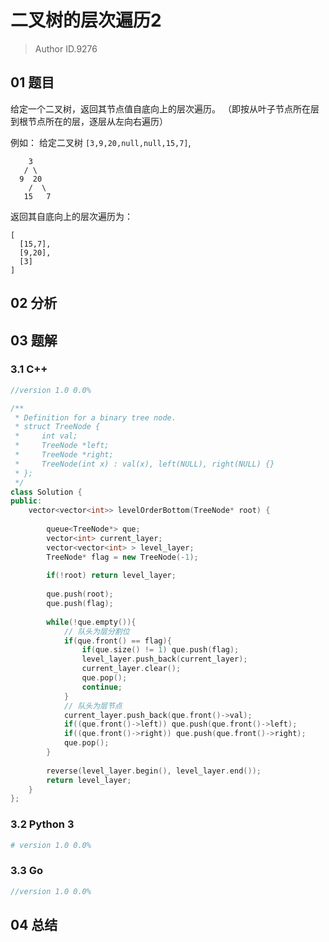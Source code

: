 # 二叉树的层次遍历2
> Author ID.9276

## 01 题目

给定一个二叉树，返回其节点值自底向上的层次遍历。 （即按从叶子节点所在层到根节点所在的层，逐层从左向右遍历）

例如：
给定二叉树 `[3,9,20,null,null,15,7]`,

```
    3
   / \
  9  20
    /  \
   15   7
```

返回其自底向上的层次遍历为：

```
[
  [15,7],
  [9,20],
  [3]
]
```

## 02 分析



## 03 题解

### 3.1 C++

```c++
//version 1.0 0.0%

/**
 * Definition for a binary tree node.
 * struct TreeNode {
 *     int val;
 *     TreeNode *left;
 *     TreeNode *right;
 *     TreeNode(int x) : val(x), left(NULL), right(NULL) {}
 * };
 */
class Solution {
public:
    vector<vector<int>> levelOrderBottom(TreeNode* root) {
        
        queue<TreeNode*> que;
        vector<int> current_layer;
        vector<vector<int> > level_layer;       
        TreeNode* flag = new TreeNode(-1);
        
        if(!root) return level_layer;
        
        que.push(root);
        que.push(flag);
        
        while(!que.empty()){       
            // 队头为层分割位
            if(que.front() == flag){
                if(que.size() != 1) que.push(flag);
                level_layer.push_back(current_layer);
                current_layer.clear();
                que.pop();
                continue;
            }
            // 队头为层节点
            current_layer.push_back(que.front()->val);
            if((que.front()->left)) que.push(que.front()->left);
            if((que.front()->right)) que.push(que.front()->right);
            que.pop();
        }   
        
        reverse(level_layer.begin(), level_layer.end());
        return level_layer;
    }
};
```

### 3.2 Python 3

```python
# version 1.0 0.0%

```

### 3.3 Go

```Go
//version 1.0 0.0%

```



## 04 总结


